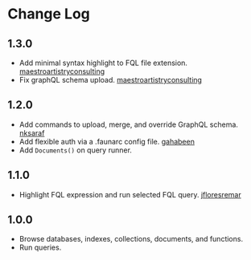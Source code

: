 # Change Log

## 1.3.0

* Add minimal syntax highlight to FQL file extension. [maestroartistryconsulting](https://github.com/maestroartistryconsulting)
* Fix graphQL schema upload. [maestroartistryconsulting](https://github.com/maestroartistryconsulting)

## 1.2.0

* Add commands to upload, merge, and override GraphQL schema. [nksaraf](https://github.com/nksaraf)
* Add flexible auth via a .faunarc config file. [gahabeen](https://github.com/gahabeen)
* Add `Documents()` on query runner.

## 1.1.0

* Highlight FQL expression and run selected FQL query. [jfloresremar](https://github.com/jfloresremar)

## 1.0.0

* Browse databases, indexes, collections, documents, and functions.
* Run queries.